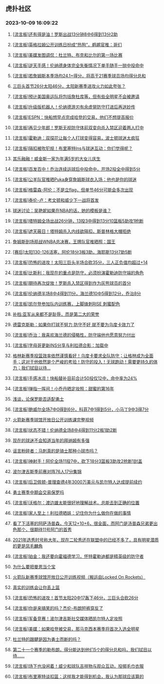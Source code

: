 ## 虎扑社区 
### 2023-10-09 16:09:22

1. [[流言板]还有得是油！罗斯出战13分钟8中6得到13分2助](https://bbs.hupu.com/62395311.html)

2. [[流言板]英格拉姆公开训练日扮成“热狗”，鹈鹕官推：哥们](https://bbs.hupu.com/62395045.html)

3. [[流言板]美媒发图调侃：杜兰特、布克和比尔的第一场比赛](https://bbs.hupu.com/62396680.html)

4. [[流言板]逆天手感！伦纳德身体完全失衡情况下单手随手一抛中投命中](https://bbs.hupu.com/62394709.html)

5. [[流言板]若詹姆斯本季场均24.1+得分，将高于21赛季球员场均得分总和](https://bbs.hupu.com/62393565.html)

6. [三巨头首节26分太阳46分，太阳新赛季进攻火力如此夸张？](https://bbs.hupu.com/62393008.html)

7. [[流言板]预计美国奥运队将包括詹杜库等，但有些全明星不会被邀请](https://bbs.hupu.com/62393057.html)

8. [[流言板]升级版机器人！伦纳德游刃有余虚晃防守打进后再送妙传](https://bbs.hupu.com/62394626.html)

9. [[流言板]ESPN：快船想早点完成哈登的交易，他们不想提高报价](https://bbs.hupu.com/62392996.html)

10. [[流言板]再见少年郎！罗斯无视防守体前双变向杀入禁区迎着两人打中](https://bbs.hupu.com/62393692.html)

11. [[流言板]霍勒迪：双探花让每个人打球变得容易，波士顿球迷太疯狂](https://bbs.hupu.com/62396977.html)

12. [[流言板]隔扣被吹犯规！布里塞特Ins与球迷互动：你们觉得呢？](https://bbs.hupu.com/62395616.html)

13. [其乐融融！威金斯一家为年满5岁的大女儿庆生](https://bbs.hupu.com/62396704.html)

14. [[流言板]百发百中！乔治连续运球后中投命中，开场2投全中得到5分](https://bbs.hupu.com/62394185.html)

15. [[流言板]公羊队官推晒Puka身穿詹姆斯球衣入场：他也是你的球迷](https://bbs.hupu.com/62393332.html)

16. [[流言板]格雷森-阿伦：不是立flag，但单节46分可能会多次出现](https://bbs.hupu.com/62394022.html)

17. [[流言板]泰伦-卢：考文顿和威少下一战将首发](https://bbs.hupu.com/62396169.html)

18. [球迷讨论：吴艳妮如果在NBA的话，她的模板是谁？](https://bbs.hupu.com/62396942.html)

19. [[流言板]塔特姆全场出战26分钟，13投3中得到13分10篮板5助攻1抢断](https://bbs.hupu.com/62393772.html)

20. [[流言板]遮天蔽日！塔特姆杀入内线欲隔扣，斯普林格大帽拒绝](https://bbs.hupu.com/62393298.html)

21. [詹姆斯到场观战WNBA总决赛，王牌队官推晒照：国王](https://bbs.hupu.com/62392876.html)

22. [[赛后]太阳130-126活塞，阿伦18分3板3助，海耶斯13分7助5断](https://bbs.hupu.com/62392763.html)

23. [[流言板]恐怖的进攻！太阳三巨头半场合砍35分，三人正负值均超过+14](https://bbs.hupu.com/62392874.html)

24. [[流言板]比斯利：我现在的重点是防守，必须扮演霍勒迪防守端的角色](https://bbs.hupu.com/62395803.html)

25. [[流言板]期待再次绽放！罗斯杀入禁区得到作为灰熊球员的首分](https://bbs.hupu.com/62393489.html)

26. [[流言板]伦纳德半场8中4得到11分，海兰德10中5得到12分，乔治8分](https://bbs.hupu.com/62394884.html)

27. [[流言板]凯尔登参加队内训练赛，上脚锋刺RISE 刺蜜配色](https://bbs.hupu.com/62396642.html)

28. [补档:亚军从来都不是耻辱，而是第二大的荣誉](https://bbs.hupu.com/62397869.html)

29. [德雷克斯勒：如果你打球不努力 防守不好 就不要为乌度卡效力了](https://bbs.hupu.com/62396946.html)

30. [[流言板]乔治：我喜欢海兰德的侵略性，防守端他也愿意努力付出](https://bbs.hupu.com/62396883.html)

31. [[流言板]字母哥更新INS分享与利拉德合影：加载中](https://bbs.hupu.com/62394667.html)

32. [格林新赛季投篮效率依然谨慎看好！乌度卡要求全队防守；让格林成为全面手；这对于他依然是个严峻的考验！防守的投入！无球跑动！需要更持久的体力；我们拭目以待...](https://bbs.hupu.com/62396686.html)

33. [[流言板]手感冰凉！快船替补目前合计50投仅12中，命中率为24%](https://bbs.hupu.com/62395573.html)

34. [[流言板]弹指一挥间！小乔丹晒定妆照：甜蜜的第16年](https://bbs.hupu.com/62396248.html)

35. [浅谈，论保罗能否适配勇士](https://bbs.hupu.com/62397025.html)

36. [[流言板]鲍威尔全场7中0得到6分，科菲7中1得到5分，小马丁9中3得7分](https://bbs.hupu.com/62395839.html)

37. [火箭新赛季球馆开放日公开训练课完整视频](https://bbs.hupu.com/62393165.html)

38. [[流言板]状态不错！伦纳德全场8中4得到11分2板1助2断](https://bbs.hupu.com/62395799.html)

39. [现在的球迷不会知道当年的拜纳姆有多强](https://bbs.hupu.com/62395600.html)

40. [谣言粉碎者：马刺真的是骑士那种小球市吗？](https://bbs.hupu.com/62396608.html)

41. [[流言板]神射手！阿伦全场11投7中，砍下18分3篮板3助攻2抢断1封盖](https://bbs.hupu.com/62392775.html)

42. [波尔津吉斯季前赛对阵76人17分集锦](https://bbs.hupu.com/62397457.html)

43. [[流言板]后卫佩顿-普理查德4年3000万美元与凯尔特人达成提前续约](https://bbs.hupu.com/62391051.html)

44. [勇士赛季中期会交易保罗吗](https://bbs.hupu.com/62396750.html)

45. [[流言板]沃格尔：渡边雄太能很好地理解战术，总能去到正确的位置](https://bbs.hupu.com/62394156.html)

46. [[流言板]家人至上！利拉德晒娃：记住你为什么做你在做的事情](https://bbs.hupu.com/62395706.html)

47. [看了下活塞的阿萨汤普森，今天12+10+6，很全面，而阿门是汤普森兄弟更出色那个，很期待11号阿门的首秀](https://bbs.hupu.com/62392813.html)

48. [2021年选秀时号称大年，现在二轮秀还在联盟中的已经不多了，具有明星潜质的更是凤毛麟角](https://bbs.hupu.com/62397113.html)

49. [[流言板]铂金：我还要向霍福德学习，怀特霍勒迪都是精英级的防守者](https://bbs.hupu.com/62396456.html)

50. [为什么要把曼恩当个宝](https://bbs.hupu.com/62397114.html)

51. [火箭队新赛季球馆开放日公开训练视频（搬运自Locked On Rockets）](https://bbs.hupu.com/62392608.html)

52. [真实的训练会让你丢上篮](https://bbs.hupu.com/62396774.html)

53. [[流言板]恐怖的进攻！首节太阳20中17轰下46分，三巨头合砍26分](https://bbs.hupu.com/62392443.html)

54. [[流言板]你是来搞笑的吗？杰伦-布朗短裤穿反了](https://bbs.hupu.com/62392898.html)

55. [[流言板]军备竞赛！波尔津吉斯社交媒体晒凯尔特人定妆照](https://bbs.hupu.com/62395867.html)

56. [[流言板]美媒：如果哈登被交易，那马克西本赛季将首次入选全明星](https://bbs.hupu.com/62393043.html)

57. [杜兰特的跟腱是因为勇士而断的吗？](https://bbs.hupu.com/62396945.html)

58. [第二十一个赛季的勒布朗，得分能达到他们5个的得分总和吗，我们拭目以待……](https://bbs.hupu.com/62396729.html)

59. [[流言板]场下也没闲着！威少和球队吉祥物与观众互动，投掷毛巾衣服](https://bbs.hupu.com/62395587.html)

60. [[流言板]布里塞特谈扣篮：这样我才能得到机会，我认为那球应该算的](https://bbs.hupu.com/62396432.html)

